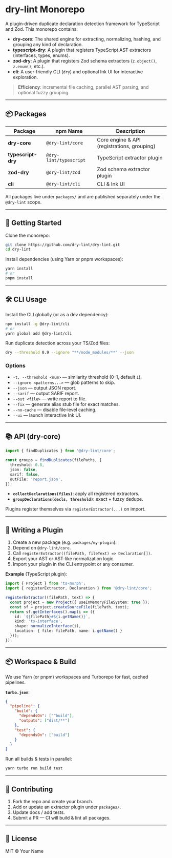 # dry-lint Monorepo

A plugin‑driven duplicate declaration detection framework for TypeScript and Zod. This monorepo contains:

* **dry-core**: The shared engine for extracting, normalizing, hashing, and grouping any kind of declaration.
* **typescript-dry**: A plugin that registers TypeScript AST extractors (interfaces, types, enums).
* **zod-dry**: A plugin that registers Zod schema extractors (`z.object()`, `z.enum()`, etc.).
* **cli**: A user‑friendly CLI (`dry`) and optional Ink UI for interactive exploration.

> **Efficiency**: incremental file caching, parallel AST parsing, and optional fuzzy grouping.

---

## 📦 Packages

| Package            | npm Name               | Description                                 |
| ------------------ | ---------------------- | ------------------------------------------- |
| **dry-core**       | `@dry-lint/core`       | Core engine & API (registrations, grouping) |
| **typescript-dry** | `@dry-lint/typescript` | TypeScript extractor plugin                 |
| **zod-dry**        | `@dry-lint/zod`        | Zod schema extractor plugin                 |
| **cli**            | `@dry-lint/cli`        | CLI & Ink UI                                |

All packages live under `packages/` and are published separately under the `@dry-lint` scope.

---

## 🚀 Getting Started

Clone the monorepo:

```bash
git clone https://github.com/dry-lint/dry-lint.git
cd dry-lint
```

Install dependencies (using Yarn or pnpm workspaces):

```bash
yarn install
# or
pnpm install
```

---

## 🛠 CLI Usage

Install the CLI globally (or as a dev dependency):

```bash
npm install -g @dry-lint/cli
# or
yarn global add @dry-lint/cli
```

Run duplicate detection across your TS/Zod files:

```bash
dry --threshold 0.9 --ignore "**/node_modules/**" --json
```

### Options

* `-t, --threshold <num>`  — similarity threshold (0–1, default `1`).
* `--ignore <patterns...>`  — glob patterns to skip.
* `--json`                 — output JSON report.
* `--sarif`                — output SARIF report.
* `--out <file>`           — write report to file.
* `--fix`                  — generate alias stub file for exact matches.
* `--no-cache`             — disable file‑level caching.
* `--ui`                   — launch interactive Ink UI.

---

## 📚 API (dry-core)

```ts
import { findDuplicates } from '@dry-lint/core';

const groups = findDuplicates(filePaths, {
  threshold: 0.8,
  json: false,
  sarif: false,
  outFile: 'report.json',
});
```

* **`collectDeclarations(files)`**: apply all registered extractors.
* **`groupDeclarations(decls, threshold)`**: exact + fuzzy dedupe.

Plugins register themselves via `registerExtractor(...)` on import.

---

## 🔌 Writing a Plugin

1. Create a new package (e.g. `packages/my-plugin`).
2. Depend on `@dry-lint/core`.
3. Call `registerExtractor((filePath, fileText) => Declaration[])`.
4. Export your AST or AST‑like normalization logic.
5. Import your plugin in the CLI entrypoint or any consumer.

**Example** (TypeScript plugin):

```ts
import { Project } from 'ts-morph';
import { registerExtractor, Declaration } from '@dry-lint/core';

registerExtractor((filePath, text) => {
  const project = new Project({ useInMemoryFileSystem: true });
  const sf = project.createSourceFile(filePath, text);
  return sf.getInterfaces().map(i => ({
    id: `${filePath}#${i.getName()}`,
    kind: 'ts-interface',
    shape: normalizeInterface(i),
    location: { file: filePath, name: i.getName() }
  }));
});
```

---

## 📦 Workspace & Build

We use Yarn (or pnpm) workspaces and Turborepo for fast, cached pipelines.

**`turbo.json`**:

```json
{
  "pipeline": {
    "build": {
      "dependsOn": ["^build"],
      "outputs": ["dist/**"]
    },
    "test": {
      "dependsOn": ["build"]
    }
  }
}
```

Run all builds & tests in parallel:

```bash
yarn turbo run build test
```

---

## 🤝 Contributing

1. Fork the repo and create your branch.
2. Add or update an extractor plugin under `packages/`.
3. Update docs / add tests.
4. Submit a PR — CI will build & lint all packages.

---

## 📄 License

MIT © Your Name
